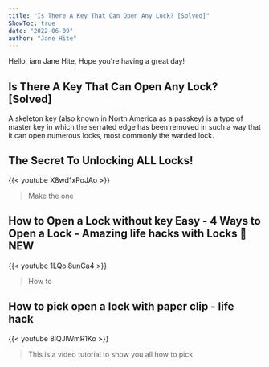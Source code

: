 ```yaml
---
title: "Is There A Key That Can Open Any Lock? [Solved]"
ShowToc: true 
date: "2022-06-09"
author: "Jane Hite" 
---
```


Hello, iam Jane Hite, Hope you're having a great day!
## Is There A Key That Can Open Any Lock? [Solved]
A skeleton key (also known in North America as a passkey) is a type of master key in which the serrated edge has been removed in such a way that it can open numerous locks, most commonly the warded lock.

## The Secret To Unlocking ALL Locks!
{{< youtube X8wd1xPoJAo >}}
>Make the one 

## How to Open a Lock without key Easy - 4 Ways to Open a Lock - Amazing life hacks with Locks 🔴 NEW
{{< youtube 1LQoi8unCa4 >}}
>How to 

## How to pick open a lock with paper clip - life hack
{{< youtube 8lQJlWmR1Ko >}}
>This is a video tutorial to show you all how to pick 

